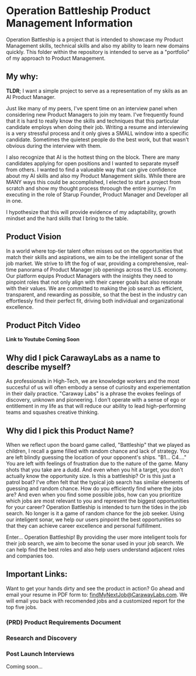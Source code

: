 # Operation Battleship Product Management Information
Operation Battleship is a project that is intended to showcase my Product Management skills, technical skills and also my ability to learn new domains quickly. This folder within the repository is intended to serve as a "portfolio" of my approach to Product Management. 

## My why:
**TLDR**; I want a simple project to serve as a representation of my skils as an AI Product Manager.

Just like many of my peers, I've spent time on an interview panel when considering new Product Managers to join my team. I've frequently found that it is hard to really know the skills and techniques that this particular candidate employs when doing their job. Writing a resume and interviewing is a very stressful process and it only gives a SMALL window into a specific candidate. Sometimes the quietest people do the best work, but that wasn't obvious during the interview with them. 

I also recognize that AI is the hottest thing on the block. There are many candidates applying for open positions and I wanted to separate myself from others. I wanted to find a valueable way that can give confidence about my AI skills and also my Product Management skills. While there are MANY ways this could be accomplished, I elected to start a project from scratch and show my thought process throough the entire journey. I'm executing in the role of Starup Founder, Product Manager and Developer all in one. 

I hypothesize that this will provide evidence of my adaptability, growth mindset and the hard skills that I bring to the table. 

## Product Vision
In a world where top-tier talent often misses out on the opportunities that match their skills and aspirations, we aim to be the intelligent sonar of the job market. We strive to lift the fog of war, providing a comprehensive, real-time panorama of Product Manager job openings across the U.S. economy. Our platform equips Product Managers with the insights they need to pinpoint roles that not only align with their career goals but also resonate with their values. We are committed to making the job search as efficient, transparent, and rewarding as possible, so that the best in the industry can effortlessly find their perfect fit, driving both individual and organizational excellence.

## Product Pitch Video
**Link to Youtube Coming Soon**

## Why did I pick CarawayLabs as a name to describe myself?
As professionals in High-Tech, we are knowledge workers and the most succesful of us will often embody a sense of curiosity and experiementation in their daily practice. "Caraway Labs" is a phrase the evokes feelings of discovery, unknown and pioneering. I don't operate with a sense of ego or entitlement in my life as that will reduce our ability to lead high-performing teams and squashes creative thinking. 


## Why did I pick this Product Name?
When we reflect upon the board game called, "Battleship" that we played as children, I recall a game filled with random chance and lack of strategy. You are left blindly guessing the location of your opponent's ships. "B1... C4...." You are left with feelings of frustration due to the nature of the game. Many shots that you take are a dudd. And even when you hit a target, you don't actually know the opportunity size. Is this a battleship? Or is this just a patrol boat? I've often felt that the typical job search has similar elements of guessing and random chance. How do you efficiently find where the jobs are? And even when you find some possible jobs, how can you prioritize which jobs are most relevant to you and represent the biggest opportunities for your career? Operation Battleship is intended to turn the tides in the job search. No longer is it a game of random chance for the job seeker. Using our inteligent sonar, we help our users pinpoint the best opportunities so that they can achieve career excellence and personal fulfillment. 

Enter... Operation Battleship! By providing the user more inteligent tools for their job search, we aim to become the sonar used in your job search. We can help find the best roles and also help users understand adjacent roles and companies too. 


## Important Links:
Want to get your hands dirty and see the product in action? Go ahead and email your resume in PDF form to: [findMyNextJob@CarawayLabs.com](mailto:findMyNextJob@CarawayLabs.com). We will email you back with recomended jobs and a customized report for the top five jobs. 


### (PRD) Product Requirements Document


### Research and Discovery


### Post Launch Interviews
Coming soon...


